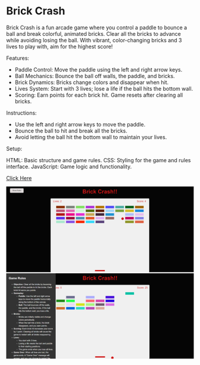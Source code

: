 # Brick Crash

Brick Crash is a fun arcade game where you control a paddle to bounce a ball and break colorful, animated bricks. Clear all the bricks to advance while avoiding losing the ball. With vibrant, color-changing bricks and 3 lives to play with, aim for the highest score!

Features:

- Paddle Control: Move the paddle using the left and right arrow keys.
- Ball Mechanics: Bounce the ball off walls, the paddle, and bricks.
- Brick Dynamics: Bricks change colors and disappear when hit.
- Lives System: Start with 3 lives; lose a life if the ball hits the bottom wall.
- Scoring: Earn points for each brick hit. Game resets after clearing all bricks.

Instructions:

- Use the left and right arrow keys to move the paddle.
- Bounce the ball to hit and break all the bricks.
- Avoid letting the ball hit the bottom wall to maintain your lives.

Setup:

HTML: Basic structure and game rules.
CSS: Styling for the game and rules interface.
JavaScript: Game logic and functionality.

<a href="https://ramnathnayak07.github.io/Brick-Crash/">Click Here</a><br>

<img  width="900" src="https://github.com/ramnathnayak07/Brick-Crash/blob/main/Snapshots/Home.png"/>
<img  width="900" src="https://github.com/ramnathnayak07/Brick-Crash/blob/main/Snapshots/Rules.png"/>
